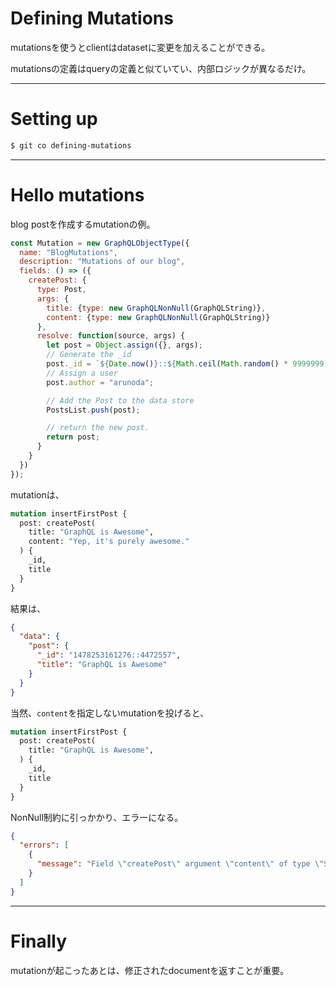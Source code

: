 Defining Mutations
===

mutationsを使うとclientはdatasetに変更を加えることができる。

mutationsの定義はqueryの定義と似ていてい、内部ロジックが異なるだけ。

---

# Setting up

```bash
$ git co defining-mutations
```

---

# Hello mutations

blog postを作成するmutationの例。


```js
const Mutation = new GraphQLObjectType({
  name: "BlogMutations",
  description: "Mutations of our blog",
  fields: () => ({
    createPost: {
      type: Post,
      args: {
        title: {type: new GraphQLNonNull(GraphQLString)},
        content: {type: new GraphQLNonNull(GraphQLString)}
      },
      resolve: function(source, args) {
        let post = Object.assign({}, args);
        // Generate the _id
        post._id = `${Date.now()}::${Math.ceil(Math.random() * 9999999)}`;
        // Assign a user
        post.author = "arunoda";

        // Add the Post to the data store
        PostsList.push(post);

        // return the new post.
        return post;
      }
    }
  })
});
```

mutationは、

```graphql
mutation insertFirstPost {
  post: createPost(
    title: "GraphQL is Awesome",
    content: "Yep, it's purely awesome."
  ) {
    _id,
    title
  }
}
```

結果は、

```json
{
  "data": {
    "post": {
      "_id": "1478253161276::4472557",
      "title": "GraphQL is Awesome"
    }
  }
}
```

当然、`content`を指定しないmutationを投げると、

```graphql
mutation insertFirstPost {
  post: createPost(
    title: "GraphQL is Awesome",
  ) {
    _id,
    title
  }
}
```

NonNull制約に引っかかり、エラーになる。

```json
{
  "errors": [
    {
      "message": "Field \"createPost\" argument \"content\" of type \"String!\" is required but not provided."
    }
  ]
}
```

---

# Finally

mutationが起こったあとは、修正されたdocumentを返すことが重要。
